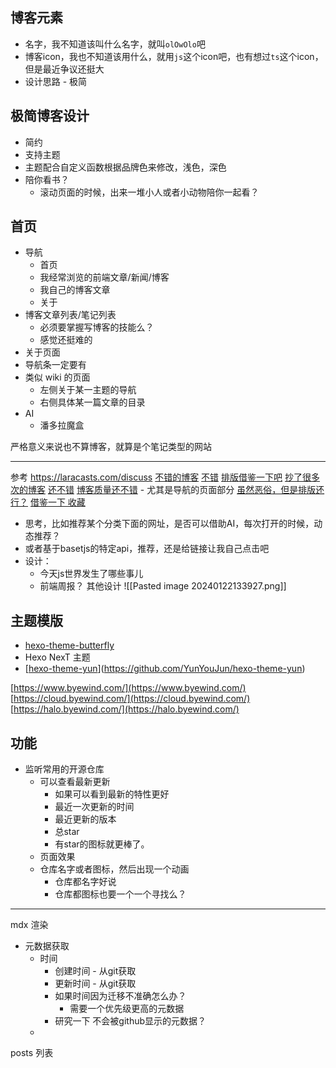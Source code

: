 ## 博客元素

- 名字，我不知道该叫什么名字，就叫`olOwOlo`吧
- 博客icon，我也不知道该用什么，就用`js`这个icon吧，也有想过`ts`这个icon，但是最近争议还挺大
- 设计思路 - 极简

## 极简博客设计

- 简约
- 支持主题
- 主题配合自定义函数根据品牌色来修改，浅色，深色
- 陪你看书？
	- 滚动页面的时候，出来一堆小人或者小动物陪你一起看？


## 首页

- 导航
	- 首页
	- 我经常浏览的前端文章/新闻/博客
	- 我自己的博客文章
	- 关于
- 博客文章列表/笔记列表
	- 必须要掌握写博客的技能么？
	- 感觉还挺难的
- 关于页面
- 导航条一定要有
- 类似 wiki 的页面
	- 左侧关于某一主题的导航
	- 右侧具体某一篇文章的目录
- AI
	- 潘多拉魔盒

严格意义来说也不算博客，就算是个笔记类型的网站


---
参考
https://laracasts.com/discuss
[不错的博客](https://bholmes.dev/)
[不错](https://www.dalelarroder.com/)
[排版借鉴一下吧](https://chirpy.cotes.page/)
[抄了很多次的博客](https://www.joshwcomeau.com/blog/how-i-built-my-blog/)
[还不错](https://alili.tech/)
[博客质量还不错](https://wiki.eryajf.net/)  - 尤其是导航的页面部分
[虽然恶俗，但是排版还行？](https://sao.ren/)
[借鉴一下 收藏](https://liuziting.netlify.app/website)
- 思考，比如推荐某个分类下面的网址，是否可以借助AI，每次打开的时候，动态推荐？
- 或者基于basetjs的特定api，推荐，还是给链接让我自己点击吧
- 设计：
	- 今天js世界发生了哪些事儿
	- 前端周报？
其他设计
![[Pasted image 20240122133927.png]]
## 主题模版

- [hexo-theme-butterfly](https://github.com/jerryc127/hexo-theme-butterfly)
- Hexo NexT 主题
- [[hexo-theme-yun](https://github.com/YunYouJun/hexo-theme-yun)](https://github.com/YunYouJun/hexo-theme-yun)

[https://www.byewind.com/](https://www.byewind.com/)  
[https://cloud.byewind.com/](https://cloud.byewind.com/)  
[https://halo.byewind.com/](https://halo.byewind.com/)



## 功能

- 监听常用的开源仓库
	- 可以查看最新更新
		- 如果可以看到最新的特性更好
		- 最近一次更新的时间
		- 最近更新的版本
		- 总star
		- 有star的图标就更棒了。
	- 页面效果
	- 仓库名字或者图标，然后出现一个动画
		- 仓库都名字好说
		- 仓库都图标也要一个一个寻找么？
---
mdx 渲染
- 元数据获取
	- 时间
		- 创建时间 - 从git获取
		- 更新时间 - 从git获取
		- 如果时间因为迁移不准确怎么办？
			- 需要一个优先级更高的元数据
		- 研究一下 不会被github显示的元数据？
	- 

posts 列表